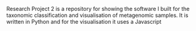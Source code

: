 Research Project 2 is a repository for showing the software I built for the taxonomic classification and visualisation of 
metagenomic samples. 
It is written in Python and for the visualisation it uses a Javascript
